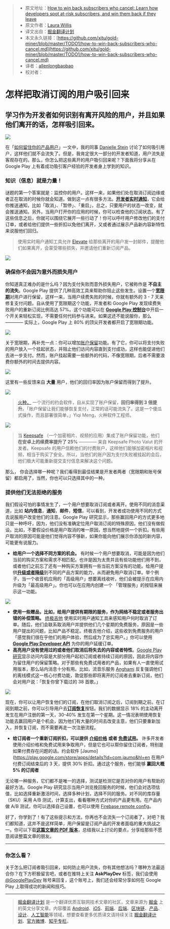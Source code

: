 > * 原文地址：[How to win back subscribers who cancel: Learn how developers spot at-risk subscribers, and win them back if they leave](https://medium.com/googleplaydev/how-to-win-back-subscribers-who-cancel-9960731adeb)
> * 原文作者：[Laura Willis](https://medium.com/@laura.willis22?source=post_header_lockup)
> * 译文出自：[掘金翻译计划](https://github.com/xitu/gold-miner)
> * 本文永久链接：[https://github.com/xitu/gold-miner/blob/master/TODO1/how-to-win-back-subscribers-who-cancel.md](https://github.com/xitu/gold-miner/blob/master/TODO1/how-to-win-back-subscribers-who-cancel.md)
> * 译者：[allenlongbaobao](https://github.com/allenlongbaobao)
> * 校对者：

# 怎样把取消订阅的用户吸引回来

## 学习作为开发者如何识别有离开风险的用户，并且如果他们离开的话，怎样吸引回来。

![](https://cdn-images-1.medium.com/max/800/1*wLhnuD2dXjD5xdrYhqQ5ZQ.png)

在「[如何留住你的产品用户](https://medium.com/googleplaydev/how-to-hold-on-to-your-apps-subscribers-eebb5965e267)」一文中，我的同事 [Danielle Stein](https://medium.com/@daniellestein_60947) 讨论了如何吸引用户，这样他们就不会流失了。但是，我肯定很大一部分的开发者知道，用户流失是客观存在的。那么，你怎么把这些离开的用户吸引回来呢？下面我将分享从在 Google Play 上有着成功吸引客户经验的开发者身上学到的知识。

### **知识（信息）就是力量！**

谜题的第一个答案就是：监控你的用户。这样一来，如果他们处在取消订阅边缘或者正在取消的时候你就会知道。做到这一点有很多方法。[**开发者实时通知**](https://developer.android.com/google/play/billing/realtime_developer_notifications.html)，它会给你推送通知，比如「取消」、「暂停」、「重启」，总之，只要用户的状态一改变，就会推送通知。另外，当用户打开你的应用的时候，你可以检查他的订阅状态。有了这些信息之后，你就可以围绕它展开一些行动了！你可以呼吁用户修改他们的支付订单，或者给他们提供一些折扣以免他们离开，又或者通过展示产品新内容新特性来说服他们回归。

> 使用实时用户通知工具允许 [Elevate](https://docs.google.com/document/d/15GL1p5Kck8GwYIkcvMpYxi9HvGqEiuN2QOmESDrFHOA/edit?ts=5a98636f#heading=h.zhm9jn6w7dxv) 给那些离开的用户发一封邮件，提醒他们如果离开，会蒙受哪些损失，并邀请他们重新订阅产品。

![](https://cdn-images-1.medium.com/max/800/0*6gFz6HN_mFNXCJWu.)

### 确保你不会因为意外而损失用户

你知道真正难办的是什么吗？因为支付失败而意外损失用户，它被称作是 **不自主的流失**。Google Play 提供了几种高效工具来帮助你阻止这些发生。设置一个[**宽限期**](https://developer.android.com/google/play/billing/billing_subscriptions.html#grace-period)对用户进行保留，这样一来，当用户续费失败的时候，你就有额外的 3 - 7 天来修复支付问题。自从使用了宽限期这个功能，开发者和 Google Play 发现续费失败用户的重新订阅比例高达 57%。这个功能可以在 [**Google Play 控制台**](https://play.google.com/apps/publish)中开启一个开关来轻松实现，不需要任何代码参与进来。如果这还不能说服你，那么 ———— 实际上，Google Play 上 80% 的顶尖开发者都开启了宽限期功能。

![](https://cdn-images-1.medium.com/max/800/0*eLdFcYo11r5ACRNB.)

关于宽限期，再补充一点：你可以增加[账户保留](https://developer.android.com/google/play/billing/billing_subscriptions.html#account-holds)功能。有了它，你可以将支付失败的用户放入一个挂起状态，并阻止他们访问内容直到支付成功，这样也能促进他们去进一步支付。然而，账户挂起需要一些额外的代码，不像宽限期，后者不需要浪费你额外的时间去提供内容。

![](https://cdn-images-1.medium.com/max/800/1*OYTPoI-4oIjizpC_qTDB2Q.png)

这里有一些反馈来自 **大量** 用户，他们的回归率因为账户保留而得到了提升。

![](https://cdn-images-1.medium.com/max/800/1*Z0tBEGEwoAxr6aTVOzuMhg.png)

> [火种，](https://play.google.com/store/apps/details?id=com.tinder&hl=en) 一个流行的约会软件，自从实现了账户保留，**回归率得到 3 倍提升**。「账户保留让我们能够恢复支付，正常的话可能流失了。这是一个傻瓜式操作，而且部署很简单，」Yiqi Meng，火种软件工程师。

![](https://cdn-images-1.medium.com/max/800/1*MTtL-UHf1v9hJiawrO8zVw.png)

> 当 [Keepsafe](https://play.google.com/store/apps/details?id=com.kii.safe&hl=en) （一个加密相片、视频的应用）集成了账户保留功能，他们 **在安卓上的续费率提升了 25%** ———— 来自 Keepsafe Photo Valut 的开发者。Keepsafe 的用户信赖他们的付费账户，这样他们能够加密相片和视频，相当于购买了安全。所以，当他们的账户因为支付失败被挂起的会后，他们极大可能重新提交支付信息来解决这个问题。

那么， 你会选择哪一种呢？我们看得到最佳结果是开发者两者（宽限期和账号保留）都启用了，当然，你也可以只选择其中的一种。

### **提供他们无法拒绝的服务**

我们假设可怕的事情发生了，一个用户想要取消订阅或者离开。使用不同的消息渠道，比如 **站内信息**，**通知**，**邮件**，**短信**，可以看到，开发者成功使用不同的方式去说服用户改变他们的注意。Google Play 研究显示，那些赢回用户的方式更多地只是一种呼吁，因为，他们没有准确定位用户取消订阅的特殊原因，他们没有做假设。比如，不要假设价格是用户取消的唯一原因，想当然地提供一个折扣。有些用户取消的原因可能是他们觉得内容不够新，如果你能向他们展示你添加的新内容，可能更有说服力。

*   **给用户一个选择不同方案的机会。** 有时候一个用户想要取消，可能是因为他们当前的购买方案和需求不相匹配。也许是因为太贵并且有些功能他们用不到，或者他们之前忘了还有一种购买方案拥有一些当前方案没有的功能。给用户提供[**升级或者降级**](https://developer.android.com/google/play/billing/billing_reference.html#upgrade-getBuyIntentToReplaceSkus)到不同的产品方案的能力，从而避免用户取消订单。举个例子，当一个收音机应用的「高级用户」想要离线收听，他们会被提示在应用内升级为「最高级用户」。你也可以在应用内创建一个 「管理服务」的按钮来展示这一功能。

![](https://cdn-images-1.medium.com/max/800/1*H0gP5CrTZjTMGUiKYvJ8aw.png)

*   **使用一些赠品，比如，给用户提供有期限的服务，作为网络不稳定或者服务出错的补偿策略。** [终极吉他](https://play.google.com/store/apps/details?id=com.ultimateguitar.tabs&hl=en) 使用实时用户通知工具来感知用户何时取消了订单。随后，他们会联系取消用户并提供他们几个星期的免费服务，原因是一些用户提出的问题，比如产品不稳定。终极吉他介绍，这些收到免费服务的用户「感觉我们很在乎他们的用户体验，然后成为了忠实用户。」你可以使用 [**Google Play Developer API**](https://developer.android.com/google/play/developer-api.html#subscriptions_api_overview) 为你的用户延缓订单。
*   **高亮用户没有使用过的或者他们取消后将失去的内容或者特性**。[Google Play 研究](https://g.co/play/subscriptioninsights2017)显示访问内容是大部分用户起初订阅或者持续订阅的原因，因此将内容作为留住用户的保留策略。对于那些有免费试用者的产品，如果有人一直使用试用版本，那么站内消息十分有用。比如，流音乐服务 [Anghami](https://play.google.com/store/apps/details?id=com.anghami&hl=en) 反复强调他们的离线模式这一核心付费功能，敦促那些即将离开的订阅者去重新订阅，他们会对用户说：「恢复你曾下载过的 38 首歌。」

![](https://cdn-images-1.medium.com/max/800/1*lIeLgzpRAa4FuxqOkcAcGA.png)

现在，你可以让用户恢复他们的订阅，在他们取消订阅之后，订阅到期之前。在订阅到期之前，你可以引导用户去[**订阅恢复**](https://developer.android.com/google/play/billing/billing_subscriptions.html#restore)按钮。我们的数据显示 18% 的主动离开发生在用户注册的第一天，30-40% 发生在第一个星期。这一情况表明使用恢复功能去赢回用户是个机会，因为他们有大量的时间去改变主意，他们只要重新加入，并恢复订阅，而不需要再走一次注册流程。

*   **给订阅者一个重新订阅折扣，可以提供** [**介绍价格**](https://support.google.com/googleplay/android-developer/answer/140504?hl=en#intro) **或者** [**免费试用**](https://developer.android.com/google/play/billing/billing_subscriptions.html#trials)**。** 许多开发者使用介绍价格和免费试用来争取用户，但是它也可以帮你留住订阅者，特别是如果付费存在问题的话。约会软件 [Jaumo](https://play.google.com/store/apps/details?id=com.jaumo&hl=en 在用户付费订阅结束后的 3 天，提供 30% 折扣。通过这个服务，他们能够 **赢回大概 5% 的订阅者**

无论哪一种服务，它们都不是唯一的选择，测试是检测它是否对你的用户有帮助的最好方法。Google Play 研究显示当用户浏览挽回服务的时候，他们会对选项估值，比如选择重新激活时间，选择多种计划，选择不同的服务。对不同的库存量（SKU）采用 A/B 测试，计算支出，看看哪种方式对你的产品更有用。在产品内做 A/B 测试，你可以选择自己设置，也可以使用 [Firebase remote config](https://firebase.google.com/docs/remote-config/abtest-config)。

好了，你学到了！有了这些提示和方法，你再也不会流失一个订阅者了，对吧？我们都知道，这并不是这样简单，用户保留是订阅产品的开发者面临的重大挑战之一。你可以下载[**这篇文章的 PDF 版本**](http://services.google.com/fh/files/misc/win_back_subscribers_googleplay.pdf)，总结我以上讨论的要点，分享给那些不愿意阅读整篇文章的朋友。

* * *

### **你怎么看？**

关于怎么把订阅者吸引回来，如何防止用户流失，你有其他想法吗？哪种方法最适合你？在下方积极留言吧，或者在推特上关注 **AskPlayDev** 标签，我们会使用 [@GooglePlayDev](http://twitter.com/googleplaydev) 账号来回复，这个账号上，我们还会经常分享如何在 Google Play 上取得成功的新闻和技巧。


---

> [掘金翻译计划](https://github.com/xitu/gold-miner) 是一个翻译优质互联网技术文章的社区，文章来源为 [掘金](https://juejin.im) 上的英文分享文章。内容覆盖 [Android](https://github.com/xitu/gold-miner#android)、[iOS](https://github.com/xitu/gold-miner#ios)、[前端](https://github.com/xitu/gold-miner#前端)、[后端](https://github.com/xitu/gold-miner#后端)、[区块链](https://github.com/xitu/gold-miner#区块链)、[产品](https://github.com/xitu/gold-miner#产品)、[设计](https://github.com/xitu/gold-miner#设计)、[人工智能](https://github.com/xitu/gold-miner#人工智能)等领域，想要查看更多优质译文请持续关注 [掘金翻译计划](https://github.com/xitu/gold-miner)、[官方微博](http://weibo.com/juejinfanyi)、[知乎专栏](https://zhuanlan.zhihu.com/juejinfanyi)。
